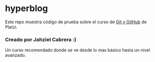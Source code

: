 # hyperblog
Este repo muestra código de prueba sobre el curso de [Git y GitHub](https://platzi.com/clases/keras-neural-networks/) de Platzi. 

### Creado por Jahziel Cabrera :)

Un curso recomendado donde se ve desde lo mas básico hasta un nivel avanzado.